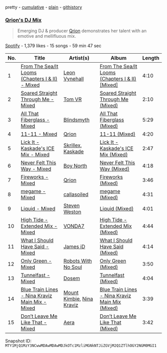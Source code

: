 pretty - [cumulative](/playlists/cumulative/37i9dQZF1DWUORUyb9eLKN.md) - [plain](/playlists/plain/37i9dQZF1DWUORUyb9eLKN) - [githistory](https://github.githistory.xyz/mackorone/spotify-playlist-archive/blob/main/playlists/plain/37i9dQZF1DWUORUyb9eLKN)

### [Qrion's DJ Mix](https://open.spotify.com/playlist/37i9dQZF1DWUORUyb9eLKN)

> Emerging DJ & producer <a href="spotify:artist:0bGDTQ78MVgI5Snqo9KJZw">Qrion</a> demonstrates her talent with an emotive and mellifluous mix.

[Spotify](https://open.spotify.com/user/spotify) - 1,379 likes - 15 songs - 59 min 47 sec

| No. | Title | Artist(s) | Album | Length |
|---|---|---|---|---|
| 1 | [From The Sea/It Looms \(Chapters I & II\) \- Mixed](https://open.spotify.com/track/0L3cIsF5xM8oiQk5Tx3U4U) | [Leon Vynehall](https://open.spotify.com/artist/2o7L9DNcmzocYll1o0GGTU) | [From The Sea/It Looms \(Chapters I & II\) \[Mixed\]](https://open.spotify.com/album/5j5k9oFUO0QPVOiQmaoimJ) | 4:10 |
| 2 | [Soared Straight Through Me \- Mixed](https://open.spotify.com/track/6jrDcAenaL48Mt06Zy2f4U) | [Tom VR](https://open.spotify.com/artist/36tUphbhaRrmHNS6reORr5) | [Soared Straight Through Me \(Mixed\)](https://open.spotify.com/album/2dY4YyrY9OUQ1FW3sYNfXy) | 2:10 |
| 3 | [All That Fiberglass \- Mixed](https://open.spotify.com/track/46O0pyJjCkw2AKX4wfZm3b) | [Blindsmyth](https://open.spotify.com/artist/316jj0bjhfXGHGBEraGy7P) | [All That Fiberglass \(Mixed\)](https://open.spotify.com/album/4XmsBX21Gk5sk1Xqx5Rh89) | 5:29 |
| 4 | [11\-11 \- Mixed](https://open.spotify.com/track/7z1FD517oHEuvJQZ3XWGpP) | [Qrion](https://open.spotify.com/artist/0bGDTQ78MVgI5Snqo9KJZw) | [11\-11 \(Mixed\)](https://open.spotify.com/album/0o4lBgWLHDmKPzGHeOl51X) | 4:20 |
| 5 | [Lick It \- Kaskade's ICE Mix \- Mixed](https://open.spotify.com/track/14GcXwJ4maNUkc4AXq7c2H) | [Skrillex](https://open.spotify.com/artist/5he5w2lnU9x7JFhnwcekXX), [Kaskade](https://open.spotify.com/artist/6TQj5BFPooTa08A7pk8AQ1) | [Lick It \- Kaskade's ICE Mix \(Mixed\)](https://open.spotify.com/album/74IjIxw2CO80jTYsvkPYFh) | 2:47 |
| 6 | [Never Felt This Way \- Mixed](https://open.spotify.com/track/6zhximAdtILywfkelPCYo5) | [Boy North](https://open.spotify.com/artist/5RWTv1TLAxHSP7N33pFJfN) | [Never Felt This Way \(Mixed\)](https://open.spotify.com/album/0HwafgWYDv7JJYZJrKi0Tm) | 4:18 |
| 7 | [Fireworks \- Mixed](https://open.spotify.com/track/3GBKXZpgkJbsFsgctajQnd) | [Qrion](https://open.spotify.com/artist/0bGDTQ78MVgI5Snqo9KJZw) | [Fireworks \(Mixed\)](https://open.spotify.com/album/5joWgcBTYkzb9VosiBlb1T) | 3:46 |
| 8 | [megame \- Mixed](https://open.spotify.com/track/6sAKX6L1b75zfBAtJ8cQfZ) | [callasoiled](https://open.spotify.com/artist/7aZvrOvlYcdjv1KjjnoFzc) | [megame \(Mixed\)](https://open.spotify.com/album/7JHhJbOFW24nBYXTl768YY) | 4:31 |
| 9 | [Liquid \- Mixed](https://open.spotify.com/track/1PSEfAIA9dJc84gYzQh3z0) | [Steven Weston](https://open.spotify.com/artist/7zxRSonZpfxzpY2S4Cse4U) | [Liquid \(Mixed\)](https://open.spotify.com/album/2eFbCRzDSVrnpgXcAyjjD8) | 4:01 |
| 10 | [High Tide \- Extended Mix \- Mixed](https://open.spotify.com/track/52G31ATCU048MyGtm1MXTl) | [VONDA7](https://open.spotify.com/artist/0Glk45UpQ9Tz1yp6GvhUBM) | [High Tide \- Extended Mix \(Mixed\)](https://open.spotify.com/album/1jrda8UKpFNeRZ3b0p64zb) | 4:44 |
| 11 | [What I Should Have Said \- Mixed](https://open.spotify.com/track/3rCGtLiRGuEk7lXVMjclz2) | [James iD](https://open.spotify.com/artist/71DeYbYuvsHDJJYwIBfMBS) | [What I Should Have Said \(Mixed\)](https://open.spotify.com/album/7wQwxeYTVkIS7PvQYwnZ9O) | 4:14 |
| 12 | [Only Green \- Mixed](https://open.spotify.com/track/06tPDqcxwjXIntUqxCjelX) | [Robots With No Soul](https://open.spotify.com/artist/4KYORTuAUcSz8c2MPizVif) | [Only Green \(Mixed\)](https://open.spotify.com/album/7jj4ylo6R8cPZUquIMsr06) | 3:50 |
| 13 | [Tunnelfast \- Mixed](https://open.spotify.com/track/4BWe5Z5mY514nvE8RwCmi1) | [Dosem](https://open.spotify.com/artist/0zmnkCTbAxYsZAMIqXEzfS) | [Tunnelfast \(Mixed\)](https://open.spotify.com/album/2MeFr91q2ExiwPn0cligch) | 4:04 |
| 14 | [Blue Train Lines \- Nina Kraviz Main Mix \- Mixed](https://open.spotify.com/track/2fRIVfamAty7uwGzG44B9U) | [Mount Kimbie](https://open.spotify.com/artist/3NUtpWpGDoffm3RCGhSHtl), [Nina Kraviz](https://open.spotify.com/artist/1oZmFNkGAT93yD1xX4vTRE) | [Blue Train Lines \- Nina Kraviz Main Mix \(Mixed\)](https://open.spotify.com/album/4WSJ3sAWnx0EwlmNcN0Anx) | 3:39 |
| 15 | [Don’t Leave Me Like That \- Mixed](https://open.spotify.com/track/3xmcVmrwIRL1yscp07oZUf) | [Aera](https://open.spotify.com/artist/3Pj0WcDp7Df123RzhrTohk) | [Don’t Leave Me Like That \(Mixed\)](https://open.spotify.com/album/6EY00rOfTdP13lFT7J7ORT) | 3:42 |

Snapshot ID: `MTY1MjQ1MzY3NCwwMDAwMDAwMDJkOTc1MzliMGNkNTJiZGVjM2Q1ZTlhOGY2NGM0MGI1`
